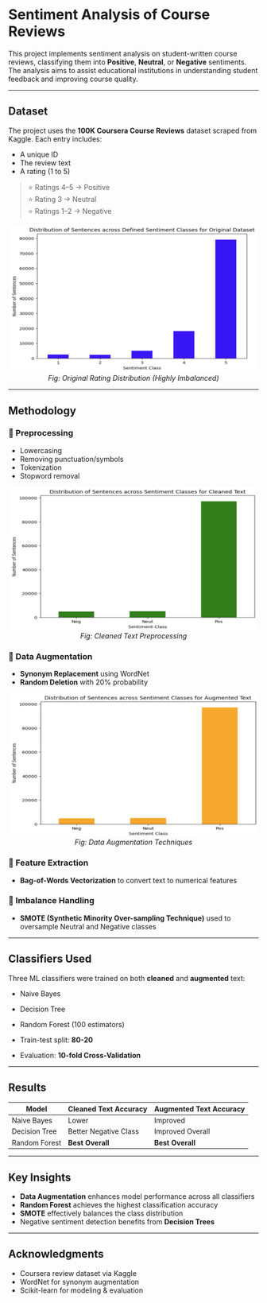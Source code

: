 # Sentiment Analysis of Course Reviews

This project implements sentiment analysis on student-written course reviews, classifying them into **Positive**, **Neutral**, or **Negative** sentiments. The analysis aims to assist educational institutions in understanding student feedback and improving course quality.

---

## Dataset

The project uses the **100K Coursera Course Reviews** dataset scraped from Kaggle. Each entry includes:
- A unique ID
- The review text
- A rating (1 to 5)

> ⭐ Ratings 4–5 → Positive  
> ⭐ Rating 3 → Neutral  
> ⭐ Ratings 1–2 → Negative  

<p align="center">
  <img src="figures/orj_rating_distribution.png" width="500"/>
  <br/>
  <em>Fig: Original Rating Distribution (Highly Imbalanced)</em>
</p>

---

## Methodology

### 🔹 Preprocessing
- Lowercasing
- Removing punctuation/symbols
- Tokenization
- Stopword removal

<p align="center">
  <img src="figures/text_cleaning.png" width="500"/>
  <br/>
  <em>Fig: Cleaned Text Preprocessing</em>
</p>

### 🔹 Data Augmentation
- **Synonym Replacement** using WordNet  
- **Random Deletion** with 20% probability

<p align="center">
  <img src="figures/text_augmentation.png" width="500"/>
  <br/>
  <em>Fig: Data Augmentation Techniques</em>
</p>

### 🔹 Feature Extraction
- **Bag-of-Words Vectorization** to convert text to numerical features

### 🔹 Imbalance Handling
- **SMOTE (Synthetic Minority Over-sampling Technique)** used to oversample Neutral and Negative classes

---

## Classifiers Used

Three ML classifiers were trained on both **cleaned** and **augmented** text:
- Naive Bayes
- Decision Tree
- Random Forest (100 estimators)

- Train-test split: **80-20**  
- Evaluation: **10-fold Cross-Validation**

---

## Results

| Model         | Cleaned Text Accuracy | Augmented Text Accuracy |
|---------------|-----------------------|--------------------------|
| Naive Bayes   | Lower                 | Improved                 |
| Decision Tree | Better Negative Class | Improved Overall         |
| Random Forest | **Best Overall**      | **Best Overall**         |

---

## Key Insights

- **Data Augmentation** enhances model performance across all classifiers
- **Random Forest** achieves the highest classification accuracy
- **SMOTE** effectively balances the class distribution
- Negative sentiment detection benefits from **Decision Trees**

---

## Acknowledgments

- Coursera review dataset via Kaggle
- WordNet for synonym augmentation
- Scikit-learn for modeling & evaluation
